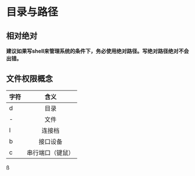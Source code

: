 # 目录与路径
## 相对绝对
**建议如果写shell来管理系统的条件下，务必使用绝对路径。写绝对路径绝对不会出错。**
## 文件权限概念


|字符    | 含义   |
| ------------- |:-------------:|
|d  		|目录				|
|-   		|文件				|
|l		|连接档				|
|b 		|接口设备			|
|c    		|串行端口（键鼠）	|

ß
